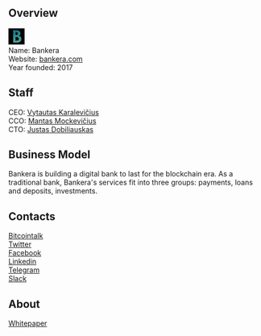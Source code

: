 ## Overview
![logo](../projects/logo/bankera.png)  
Name: Bankera  
Website: [bankera.com](http://bankera.com)  
Year founded: 2017  
## Staff
CEO: [Vytautas Karalevičius](../people/vytautas_karalevičius.md)  
CCO: [Mantas Mockevičius](../people/mantas_mockevičius.md)  
CTO: [Justas Dobiliauskas](../people/justas_dobiliauskas.md)  
## Business Model
Bankera is building a digital bank to last for the blockchain era. 
As a traditional bank, Bankera's services fit into three groups: payments, loans and deposits, investments.  
## Contacts
[Bitcointalk](https://bitcointalk.org/index.php?topic=2091093.0)  
[Twitter](https://twitter.com/Bankeracom)  
[Facebook](https://www.facebook.com/bankeracom/)  
[Linkedin](https://www.linkedin.com/company-beta/25000232/)  
[Telegram](https://t.me/bankera)  
[Slack](https://bankera-slack.herokuapp.com/)  
## About 
[Whitepaper](http://bankera.com/Bankera_whitepaper.pdf)
